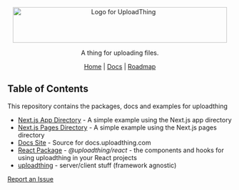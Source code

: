 <p align="center">
  <picture>
  <source media="(prefers-color-scheme: dark)" srcset="https://github.com/pingdotgg/uploadthing/assets/6751787/9ea74e84-a8cd-45e8-b177-59f766b5f8d5">
  <img src="https://github.com/pingdotgg/uploadthing/assets/6751787/9e0d7e9d-001b-45ed-8af4-cba6e5140fbf" width="480" height="80" alt="Logo for UploadThing">
</picture>
</p>

<p align="center">
  A thing for uploading files.
</p>

<div align="center">
  <a href="https://uploadthing.com">Home</a> | <a href="https://docs.uploadthing.com">Docs</a> | <a href="https://t3-tools.notion.site/776334c06d814dd08d450975bb983085">Roadmap</a>
</div>

## Table of Contents

This repository contains the packages, docs and examples for uploadthing

- [Next.js App Directory](https://github.com/pingdotgg/uploadthing/tree/main/examples/appdir) - A simple example using the Next.js app directory
- [Next.js Pages Directory](https://github.com/pingdotgg/uploadthing/tree/main/examples/pagedir) - A simple example using the Next.js pages directory
- [Docs Site](https://github.com/pingdotgg/uploadthing/tree/main/docs) - Source for docs.uploadthing.com
- [React Package](https://github.com/pingdotgg/uploadthing/tree/main/packages/react) - *@uploadthing/react* - the components and hooks for using uploadthing in your React projects
- [uploadthing](https://github.com/pingdotgg/uploadthing/tree/main/packages/uploadthing) - server/client stuff (framework agnostic)


[Report an Issue](https://github.com/pingdotgg/uploadthing/issues/new)
